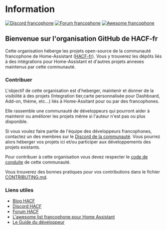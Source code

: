 # Information

[![Discord francophone][discord-shield-fr]][discord-fr]
[![Forum francophone][forum-shield-fr]][forum-fr]
[![Awesome francophone][awesome-shield]][awesome-fr]

## Bienvenue sur l'organisation GitHub de HACF-fr

Cette organisation héberge les projets open-source de la communauté francophone
de Home-Assistant ([HACF-fr](https://hacf.fr)).
Vous y trouverez les dépôts liés à des intégrations pour Home-Assistant et
d'autres projets annexes maintenus par cette communauté.

### Contribuer

L'objectif de cette organisation est d'heberger, maintenir et donner de la
visibilité à des projets (Integration tier,carte personnalisée pour Dashboard,
Add-on, thème, etc...) liés à Home-Assitant pour ou par des francophones.

Elle rassemble une communauté de développeurs qui pourront aider à maintenir ou
améliorer les projets même si l'auteur n'est pas ou plus disponible.

Si vous voulez faire partie de l'équipe des développeurs francophones, contactez
un des membres sur le [Discord de la communauté](https://discord.gg/GkTVqf3z).
Vous pourrez alors héberger vos projets ici et/ou participer aux développements
des projets existants.

Pour contribuer à cette organisation vous devez respecter le [code de conduite](CODE_OF_CONDUCT.md)
de cette communauté.

Vous trouverez des bonnes pratiques pour vos contributions
dans le fichier [CONTRIBUTING.md](CONTRIBUTING.md).

### Liens utiles

- [Blog HACF](https://hacf.fr)
- [Discord HACF](https://discord.gg/YuVVSNJN)
- [Forum HACF](https://forum.hacf.fr/)
- [L'awesome list francophone pour Home Assistant](https://github.com/hacf-fr/awesome-francophone-home-assistant)
- [Le Guide du développeur](https://github.com/hacf-fr/homeassistant-guide-du-developpeur)

[awesome-shield]: https://awesome.re/badge.svg
[awesome-fr]: https://awesome.hacf.fr
[forum-shield-fr]: https://img.shields.io/discourse/topics?label=Forum%20francophone%20HACF&logo=discourse&server=https%3A%2F%2Fforum.hacf.fr%2F
[forum-fr]: https://forum.hacf.fr/
[discord-shield-fr]: https://img.shields.io/discord/706096417000652840?label=Discord%20francophone%20HACF&logo=discord
[discord-fr]: https://discord.com/invite/PaZFEjX
